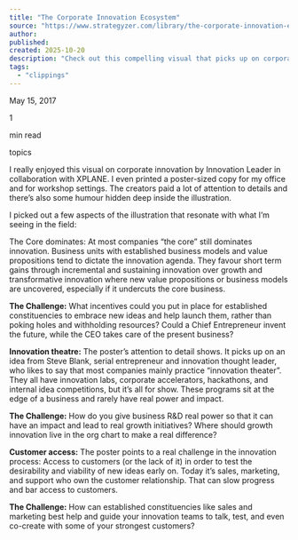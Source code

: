 ```yaml
---
title: "The Corporate Innovation Ecosystem"
source: "https://www.strategyzer.com/library/the-corporate-innovation-ecosystem"
author:
published:
created: 2025-10-20
description: "Check out this compelling visual that picks up on corporate innovation habits that we’re also seeing in the field."
tags:
  - "clippings"
---
```

May 15, 2017

1

min read

topics

I really enjoyed this visual on corporate innovation by Innovation Leader in collaboration with XPLANE. I even printed a poster-sized copy for my office and for workshop settings. The creators paid a lot of attention to details and there’s also some humour hidden deep inside the illustration.  
  
I picked out a few aspects of the illustration that resonate with what I’m seeing in the field:  
  
The Core dominates: At most companies “the core” still dominates innovation. Business units with established business models and value propositions tend to dictate the innovation agenda. They favour short term gains through incremental and sustaining innovation over growth and transformative innovation where new value propositions or business models are uncovered, especially if it undercuts the core business.  
  
**The Challenge:** What incentives could you put in place for established constituencies to embrace new ideas and help launch them, rather than poking holes and withholding resources? Could a Chief Entrepreneur invent the future, while the CEO takes care of the present business?  
  
**Innovation theatre:** The poster’s attention to detail shows. It picks up on an idea from Steve Blank, serial entrepreneur and innovation thought leader, who likes to say that most companies mainly practice “innovation theater”. They all have innovation labs, corporate accelerators, hackathons, and internal idea competitions, but it’s all for show. These programs sit at the edge of a business and rarely have real power and impact.  
  
**The Challenge:** How do you give business R&D real power so that it can have an impact and lead to real growth initiatives? Where should growth innovation live in the org chart to make a real difference?  
  
**Customer access:** The poster points to a real challenge in the innovation process: Access to customers (or the lack of it) in order to test the desirability and viability of new ideas early on. Today it’s sales, marketing, and support who own the customer relationship. That can slow progress and bar access to customers.  
  
**The Challenge:** How can established constituencies like sales and marketing best help and guide your innovation teams to talk, test, and even co-create with some of your strongest customers?